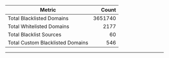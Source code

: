 | Metric | Count |
|--------|------:|
| Total Blacklisted Domains | 3651740 |
| Total Whitelisted Domains | 2177 |
| Total Blacklist Sources | 60 |
| Total Custom Blacklisted Domains | 546 |
---
